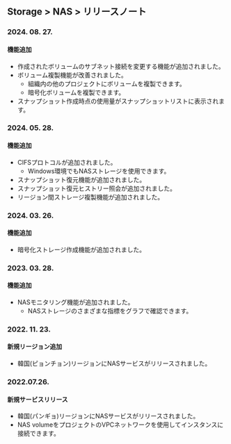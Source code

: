 ## Storage > NAS > リリースノート

### 2024. 08. 27.

#### 機能追加

* 作成されたボリュームのサブネット接続を変更する機能が追加されました。
* ボリューム複製機能が改善されました。
    * 組織内の他のプロジェクトにボリュームを複製できます。
     * 暗号化ボリュームを複製できます。
* スナップショット作成時点の使用量がスナップショットリストに表示されます。


### 2024. 05. 28. 

#### 機能追加
* CIFSプロトコルが追加されました。
    * Windows環境でもNASストレージを使用できます。
* スナップショット復元機能が追加されました。
* スナップショット復元ヒストリー照会が追加されました。
* リージョン間ストレージ複製機能が追加されました。

### 2024. 03. 26.

#### 機能追加

* 暗号化ストレージ作成機能が追加されました。

### 2023. 03. 28.

#### 機能追加

* NASモニタリング機能が追加されました。
    * NASストレージのさまざまな指標をグラフで確認できます。

### 2022. 11. 23.

#### 新規リージョン追加

* 韓国(ピョンチョン)リージョンにNASサービスがリリースされました。

### 2022.07.26.

#### 新規サービスリリース

* 韓国(パンギョ)リージョンにNASサービスがリリースされました。
* NAS volumeをプロジェクトのVPCネットワークを使用してインスタンスに接続できます。
